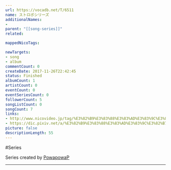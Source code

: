 ```yaml
---
url: https://vocadb.net/T/6511
name: ストロボシリーズ
additionalNames: 
- 
parent: "[[song-series]]"
related:

mappedNicoTags:

newTargets:
- song
- album
commentCount: 0
createDate: 2017-11-26T22:42:45
status: Finished
albumCount: 1
artistCount: 0
eventCount: 0
eventSeriesCount: 0
followerCount: 5
songListCount: 0
songCount: 7
links: 
- http://www.nicovideo.jp/tag/%E3%82%B9%E3%83%88%E3%83%AD%E3%83%9C%E3%82%B7%E3%83%AA%E3%83%BC%E3%82%BA
- https://dic.pixiv.net/a/%E3%82%B9%E3%83%88%E3%83%AD%E3%83%9C%E3%82%B7%E3%83%AA%E3%83%BC%E3%82%BA
picture: false
descriptionLength: 55
---
```


#Series

Series created by [PowapowaP](http://vocadb.net/Ar/292)

---

